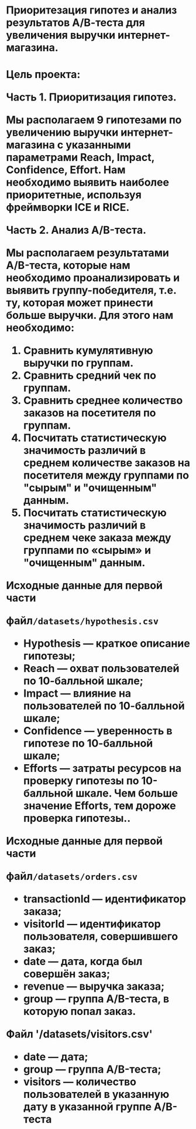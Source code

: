 <h1>Приоритезация гипотез и анализ результатов А/В-теста для увеличения выручки интернет-магазина.<h1>

**Цель проекта:**

**Часть 1. Приоритизация гипотез.**

Мы располагаем 9 гипотезами по увеличению выручки интернет-магазина с указанными параметрами Reach, Impact, Confidence, Effort. Нам необходимо выявить наиболее приоритетные, используя фреймворки ICE и RICE.

**Часть 2. Анализ A/B-теста.**

Мы располагаем результатами A/B-теста, которые нам необходимо проанализировать и выявить группу-победителя, т.е. ту, которая может принести больше выручки. Для этого нам необходимо:

1. Сравнить кумулятивную выручки по группам.
2. Сравнить средний чек по группам.
3. Сравнить среднее количество заказов на посетителя по группам.
4. Посчитать статистическую значимость различий в среднем количестве заказов на посетителя между группами по "сырым" и "очищенным" данным.
5. Посчитать статистическую значимость различий в среднем чеке заказа между группами по «сырым» и "очищенным" данным.

**Исходные данные для первой части**    

файл`/datasets/hypothesis.csv`

- Hypothesis — краткое описание гипотезы;
- Reach — охват пользователей по 10-балльной шкале;
- Impact — влияние на пользователей по 10-балльной шкале;
- Confidence — уверенность в гипотезе по 10-балльной шкале;
- Efforts — затраты ресурсов на проверку гипотезы по 10-балльной шкале. Чем больше значение Efforts, тем дороже проверка гипотезы.. 

**Исходные данные для первой части**   

файл`/datasets/orders.csv`

- transactionId — идентификатор заказа;
- visitorId — идентификатор пользователя, совершившего заказ;
- date — дата, когда был совершён заказ;
- revenue — выручка заказа;
- group — группа A/B-теста, в которую попал заказ.

Файл '/datasets/visitors.csv' 
- date — дата;
- group — группа A/B-теста;
- visitors — количество пользователей в указанную дату в указанной группе A/B-теста
